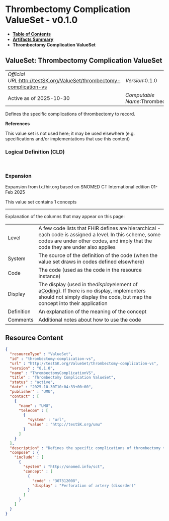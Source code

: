 # Thrombectomy Complication ValueSet - v0.1.0

* [**Table of Contents**](toc.md)
* [**Artifacts Summary**](artifacts.md)
* **Thrombectomy Complication ValueSet**

## ValueSet: Thrombectomy Complication ValueSet 

| | |
| :--- | :--- |
| *Official URL*:http://testSK.org/ValueSet/thrombectomy-complication-vs | *Version*:0.1.0 |
| Active as of 2025-10-30 | *Computable Name*:ThrombectomyComplicationVS |

 
Defines the specific complications of thrombectomy to record. 

 **References** 

This value set is not used here; it may be used elsewhere (e.g. specifications and/or implementations that use this content)

### Logical Definition (CLD)

 

### Expansion

Expansion from tx.fhir.org based on SNOMED CT International edition 01-Feb 2025

This value set contains 1 concepts

-------

 Explanation of the columns that may appear on this page: 

| | |
| :--- | :--- |
| Level | A few code lists that FHIR defines are hierarchical - each code is assigned a level. In this scheme, some codes are under other codes, and imply that the code they are under also applies |
| System | The source of the definition of the code (when the value set draws in codes defined elsewhere) |
| Code | The code (used as the code in the resource instance) |
| Display | The display (used in the*display*element of a[Coding](http://hl7.org/fhir/R5/datatypes.html#Coding)). If there is no display, implementers should not simply display the code, but map the concept into their application |
| Definition | An explanation of the meaning of the concept |
| Comments | Additional notes about how to use the code |



## Resource Content

```json
{
  "resourceType" : "ValueSet",
  "id" : "thrombectomy-complication-vs",
  "url" : "http://testSK.org/ValueSet/thrombectomy-complication-vs",
  "version" : "0.1.0",
  "name" : "ThrombectomyComplicationVS",
  "title" : "Thrombectomy Complication ValueSet",
  "status" : "active",
  "date" : "2025-10-30T10:04:33+00:00",
  "publisher" : "UMU",
  "contact" : [
    {
      "name" : "UMU",
      "telecom" : [
        {
          "system" : "url",
          "value" : "http://testSK.org/umu"
        }
      ]
    }
  ],
  "description" : "Defines the specific complications of thrombectomy to record.",
  "compose" : {
    "include" : [
      {
        "system" : "http://snomed.info/sct",
        "concept" : [
          {
            "code" : "307312008",
            "display" : "Perforation of artery (disorder)"
          }
        ]
      }
    ]
  }
}

```
